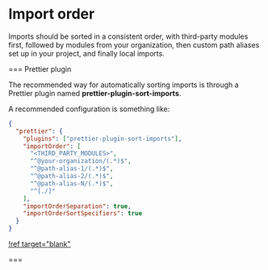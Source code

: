 # Import order

Imports should be sorted in a consistent order, with third-party modules first,
followed by modules from your organization, then custom path aliases set up in
your project, and finally local imports.

=== Prettier plugin

The recommended way for automatically sorting imports is through a Prettier
plugin named **prettier-plugin-sort-imports**.

A recommended configuration is something like:

```json
{
  "prettier": {
    "plugins": ["prettier-plugin-sort-imports"],
    "importOrder": [
      "<THIRD_PARTY_MODULES>",
      "^@your-organization/(.*)$",
      "^@path-alias-1/(.*)$",
      "^@path-alias-2/(.*)$",
      "^@path-alias-N/(.*)$",
      "^[./]"
    ],
    "importOrderSeparation": true,
    "importOrderSortSpecifiers": true
  }
}
```

[!ref target="blank"](https://github.com/trivago/prettier-plugin-sort-imports)

===
